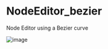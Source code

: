 # NodeEditor_bezier
Node Editor using a Bezier curve

![image](https://user-images.githubusercontent.com/59943387/112932478-ed574080-9158-11eb-8568-87a3769f4791.png)
